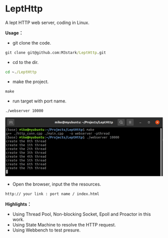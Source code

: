 # LeptHttp

A lept HTTP web server, coding in Linux.



**Usage：**

- git clone the code.

```cmd
git clone git@github.com:M3stark/LeptHttp.git
```

- cd to the dir.

```cmd
cd ~./LeptHttp
```

- make the project.

```cmd
make
```

- run target with port name.

```cmd
./webserver 10000
```

<img src="https://github.com/M3stark/LeptHttp/blob/main/resources/screenshoot/usage_sample.png" alt="usage_sample" style="zoom:67%;" />

- Open the browser, input the the resources.

```cmd
http:// your link : port name / index.html
```



**Highlights：**

- Using Thread Pool, Non-blocking Socket, Epoll and Proactor in this work.
- Using State Machine to resolve the HTTP request.
- Using Webbench to test presure.




